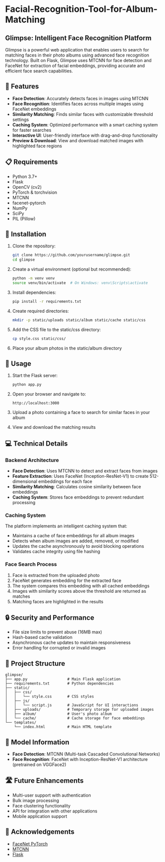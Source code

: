 # Facial-Recognition-Tool-for-Album-Matching

## Glimpse: Intelligent Face Recognition Platform

Glimpse is a powerful web application that enables users to search for matching faces in their photo albums using advanced face recognition technology. Built on Flask, Glimpse uses MTCNN for face detection and FaceNet for extraction of facial embeddings, providing accurate and efficient face search capabilities.

## 🚀 Features

- **Face Detection**: Accurately detects faces in images using MTCNN
- **Face Recognition**: Identifies faces across multiple images using FaceNet embeddings
- **Similarity Matching**: Finds similar faces with customizable threshold settings
- **Caching System**: Optimized performance with a smart caching system for faster searches
- **Interactive UI**: User-friendly interface with drag-and-drop functionality
- **Preview & Download**: View and download matched images with highlighted face regions

## 📋 Requirements

- Python 3.7+
- Flask
- OpenCV (cv2)
- PyTorch & torchvision
- MTCNN
- facenet-pytorch
- NumPy
- SciPy
- PIL (Pillow)

## 🔧 Installation

1. Clone the repository:
   ```bash
   git clone https://github.com/yourusername/glimpse.git
   cd glimpse
   ```

2. Create a virtual environment (optional but recommended):
   ```bash
   python -m venv venv
   source venv/bin/activate  # On Windows: venv\Scripts\activate
   ```

3. Install dependencies:
   ```bash
   pip install -r requirements.txt
   ```

4. Create required directories:
   ```bash
   mkdir -p static/uploads static/album static/cache static/css
   ```

5. Add the CSS file to the static/css directory:
   ```bash
   cp style.css static/css/
   ```

6. Place your album photos in the static/album directory

## 🚀 Usage

1. Start the Flask server:
   ```bash
   python app.py
   ```

2. Open your browser and navigate to:
   ```
   http://localhost:3000
   ```

3. Upload a photo containing a face to search for similar faces in your album
4. View and download the matching results

## 💻 Technical Details

### Backend Architecture

- **Face Detection**: Uses MTCNN to detect and extract faces from images
- **Feature Extraction**: Uses FaceNet (Inception-ResNet-V1) to create 512-dimensional embeddings for each face
- **Similarity Matching**: Calculates cosine similarity between face embeddings
- **Caching System**: Stores face embeddings to prevent redundant processing

### Caching System

The platform implements an intelligent caching system that:
- Maintains a cache of face embeddings for all album images
- Detects when album images are added, removed, or modified
- Updates the cache asynchronously to avoid blocking operations
- Validates cache integrity using file hashing

### Face Search Process

1. Face is extracted from the uploaded photo
2. FaceNet generates embedding for the extracted face
3. The system compares this embedding with all cached embeddings
4. Images with similarity scores above the threshold are returned as matches
5. Matching faces are highlighted in the results

## 🔒 Security and Performance

- File size limits to prevent abuse (16MB max)
- Hash-based cache validation
- Asynchronous cache updates to maintain responsiveness
- Error handling for corrupted or invalid images

## 📁 Project Structure

```
glimpse/
├── app.py                  # Main Flask application
├── requirements.txt        # Python dependencies
├── static/
│   ├── css/
│   │   └── style.css       # CSS styles
│   ├── js/
│   │   └── script.js       # JavaScript for UI interactions
│   ├── uploads/            # Temporary storage for uploaded images
│   ├── album/              # User's photo album
│   └── cache/              # Cache storage for face embeddings
└── templates/
    └── index.html          # Main HTML template
```

## 🧠 Model Information

- **Face Detection**: MTCNN (Multi-task Cascaded Convolutional Networks)
- **Face Recognition**: FaceNet with Inception-ResNet-V1 architecture (pretrained on VGGFace2)

## 🛣️ Future Enhancements

- Multi-user support with authentication
- Bulk image processing
- Face clustering functionality
- API for integration with other applications
- Mobile application support

## 🙏 Acknowledgements

- [FaceNet PyTorch](https://github.com/timesler/facenet-pytorch)
- [MTCNN](https://github.com/ipazc/mtcnn)
- [Flask](https://flask.palletsprojects.com/)
